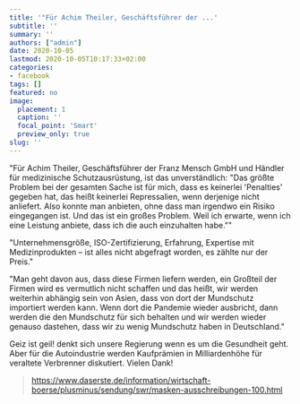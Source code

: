 ```yaml
---
title: '"Für Achim Theiler, Geschäftsführer der ...'
subtitle: ''
summary: ''
authors: ["admin"]
date: 2020-10-05
lastmod: 2020-10-05T10:17:33+02:00
categories:
- facebook
tags: []
featured: no
image:
  placement: 1
  caption: ''
  focal_point: 'Smart'
  preview_only: true
slug: ''
---
```

"Für Achim Theiler, Geschäftsführer der Franz Mensch GmbH und Händler für medizinische Schutzausrüstung, ist das unverständlich: "Das größte Problem bei der gesamten Sache ist für mich, dass es keinerlei 'Penalties' gegeben hat, das heißt keinerlei Repressalien, wenn derjenige nicht anliefert. Also konnte man anbieten, ohne dass man irgendwo ein Risiko eingegangen ist. Und das ist ein großes Problem. Weil ich erwarte, wenn ich eine Leistung anbiete, dass ich die auch einzuhalten habe.""

"Unternehmensgröße, ISO-Zertifizierung, Erfahrung, Expertise mit Medizinprodukten – ist alles nicht abgefragt worden, es zählte nur der Preis."

"Man geht davon aus, dass diese Firmen liefern werden, ein Großteil der Firmen wird es vermutlich nicht schaffen und das heißt, wir werden weiterhin abhängig sein von Asien, dass von dort der Mundschutz importiert werden kann. Wenn dort die Pandemie wieder ausbricht, dann werden die den Mundschutz für sich behalten und wir werden wieder genauso dastehen, dass wir zu wenig Mundschutz haben in Deutschland."

Geiz ist geil! denkt sich unsere Regierung wenn es um die Gesundheit geht. Aber für die Autoindustrie werden Kaufprämien in Milliardenhöhe  für veraltete Verbrenner diskutiert. Vielen Dank!
> https://www.daserste.de/information/wirtschaft-boerse/plusminus/sendung/swr/masken-ausschreibungen-100.html


